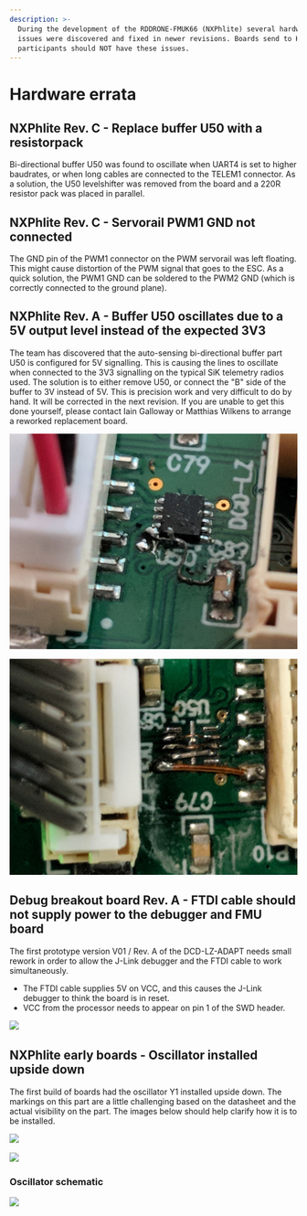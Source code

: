 ```yaml
---
description: >-
  During the development of the RDDRONE-FMUK66 (NXPhlite) several hardware
  issues were discovered and fixed in newer revisions. Boards send to HoverGames
  participants should NOT have these issues.
---
```


# Hardware errata

## NXPhlite Rev. C - Replace buffer U50 with a resistorpack

Bi-directional buffer U50 was found to oscillate when UART4 is set to higher baudrates, or when long cables are connected to the TELEM1 connector. As a solution, the U50 levelshifter was removed from the board and a 220R resistor pack was placed in parallel.

## NXPhlite Rev. C - Servorail PWM1 GND not connected

The GND pin of the PWM1 connector on the PWM servorail was left floating. This might cause distortion of the PWM signal that goes to the ESC. As a quick solution, the PWM1 GND can be soldered to the PWM2 GND (which is correctly connected to the ground plane).

## NXPhlite Rev. A - Buffer U50 oscillates due to a 5V output level instead of the expected 3V3

The team has discovered that the auto-sensing bi-directional buffer part U50 is configured for 5V signalling. This is causing the lines to oscillate when connected to the 3V3 signalling on the typical SiK telemetry radios used. The solution is to either remove U50, or connect the "B" side of the buffer to 3V instead of 5V. This is precision work and very difficult to do by hand. It will be corrected in the next revision. If you are unable to get this done yourself, please contact Iain Galloway or Matthias Wilkens to arrange a reworked replacement board.

![Not so nice rework of U50: Cut and jumper VCCB to 3V3.](<../.gitbook/assets/image (10).png>)

![Alternative: Removing and jumpering U50 - Very difficult to do by hand.](<../.gitbook/assets/image (12).png>)

## Debug breakout board Rev. A - FTDI cable should not supply power to the debugger and FMU board

The first prototype version V01 / Rev. A of the DCD-LZ-ADAPT needs small rework in order to allow the J-Link debugger and the FTDI cable to work simultaneously.

* The FTDI cable supplies 5V on VCC, and this causes the J-Link debugger to think the board is in reset.
* VCC from the processor needs to appear on pin 1 of the SWD header.

![](../.gitbook/assets/DCD-LZ-ADAPT\_Rework.png)

## NXPhlite early boards - Oscillator installed upside down

The first build of boards had the oscillator Y1 installed upside down. The markings on this part are a little challenging based on the datasheet and the actual visibility on the part. The images below should help clarify how it is to be installed.

![](<../.gitbook/assets/Oscillator Y1 wrong.png>)

![](../.gitbook/assets/OscillatorY1\_correct.png)

### Oscillator schematic

![](../.gitbook/assets/Oscillator\_schematic.png)

